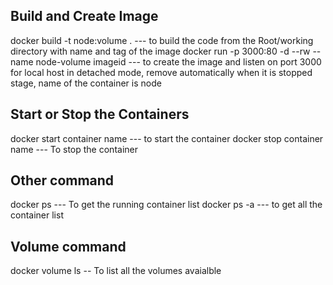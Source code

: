 ## Build and Create Image
docker build -t node:volume .                 --- to build the code from the Root/working directory with name and tag of the image
docker run -p 3000:80 -d --rw --name node-volume imageid  --- to create the image and listen on port 3000 for local host in detached mode, remove automatically when it is stopped stage, name of the container is node

## Start or Stop the Containers
docker start container name    --- to start the container
docker stop container name     --- To stop the container

## Other command
docker ps      --- To get the running container list
docker ps -a   --- to get all the container list

## Volume command
docker volume ls    -- To list all the volumes avaialble